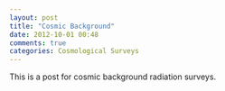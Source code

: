 ```yaml
---
layout: post
title: "Cosmic Background"
date: 2012-10-01 00:48
comments: true
categories: Cosmological Surveys
---
```



This is a post for cosmic background radiation surveys.

<!-- more -->
